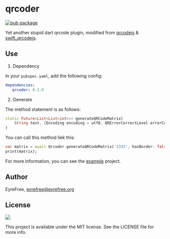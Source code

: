# qrcoder

[![pub package](https://img.shields.io/pub/v/qrcoder.svg)](https://pub.dartlang.org/packages/qrcoder)

Yet another stupid dart qrcode plugin, modified from [qrcodejs](https://github.com/davidshimjs/qrcodejs) & [swift_qrcodejs](https://github.com/ApolloZhu/swift_qrcodejs).

## Use

1. Dependency

In your `pubspec.yaml`, add the following config:

```yaml
dependencies:
   qrcoder: 0.2.0
```

2. Generate

The method statement is as follows:

```dart
static Future<List<List<int>>> generateQRCodeMatrix(
	String text, {Encoding encoding = utf8, QRErrorCorrectLevel errorCorrectLevel = QRErrorCorrectLevel.H, bool hasBorder = true}
)
```

You can call this method liek this:

```dart
var matrix = await Qrcoder.generateQRCodeMatrix('2333', hasBorder: false);
print(matrix);
```

For more information, you can see the [example](https://github.com/EyreFree/qrcoder/tree/master/example) project.

## Author

EyreFree, eyrefree@eyrefree.org

## License

![](https://upload.wikimedia.org/wikipedia/commons/thumb/f/f8/License_icon-mit-88x31-2.svg/128px-License_icon-mit-88x31-2.svg.png)

This project is available under the MIT license. See the LICENSE file for more info.
